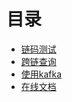 # 目录
- [链码测试](learn_hyperledger_fabric/Testing-chaincode.md)
- [跨链查询](/learn_hyperledger_fabric/cross-chain.md)
- [使用kafka](/learn_hyperledger_fabric/use-kafka.md)
- [在线文档](http://hyperledger-fabric.readthedocs.io/en/latest/)